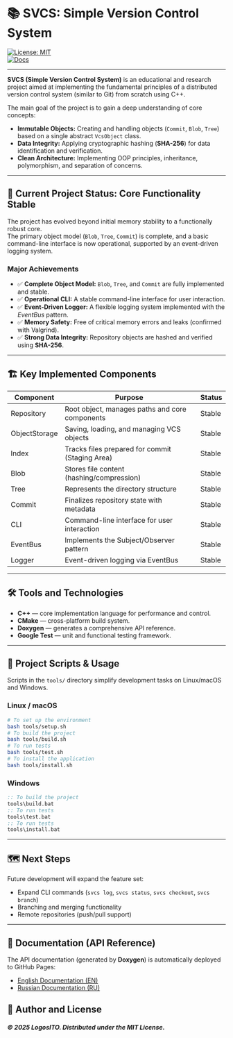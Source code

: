 # 📚 SVCS: Simple Version Control System

[![License: MIT](https://img.shields.io/badge/License-MIT-yellow.svg)](LICENSE)  
[![Docs](https://img.shields.io/badge/docs-Doxygen-blue)](link-to-en-docs)  

---

**SVCS (Simple Version Control System)** is an educational and research project aimed at implementing the fundamental principles of a distributed version control system (similar to Git) from scratch using C++.

The main goal of the project is to gain a deep understanding of core concepts:

- **Immutable Objects:** Creating and handling objects (`Commit`, `Blob`, `Tree`) based on a single abstract `VcsObject` class.  
- **Data Integrity:** Applying cryptographic hashing (**SHA-256**) for data identification and verification.  
- **Clean Architecture:** Implementing OOP principles, inheritance, polymorphism, and separation of concerns.  

---

## 🚀 Current Project Status: Core Functionality Stable

The project has evolved beyond initial memory stability to a functionally robust core.  
The primary object model (`Blob`, `Tree`, `Commit`) is complete, and a basic command-line interface is now operational, supported by an event-driven logging system.

### Major Achievements
- ✅ **Complete Object Model:** `Blob`, `Tree`, and `Commit` are fully implemented and stable.  
- ✅ **Operational CLI:** A stable command-line interface for user interaction.  
- ✅ **Event-Driven Logger:** A flexible logging system implemented with the *EventBus* pattern.  
- ✅ **Memory Safety:** Free of critical memory errors and leaks (confirmed with Valgrind).  
- ✅ **Strong Data Integrity:** Repository objects are hashed and verified using **SHA-256**.  

---

## 🏗 Key Implemented Components

| Component     | Purpose                                       | Status  |
|---------------|-----------------------------------------------|---------|
| Repository    | Root object, manages paths and core components | Stable  |
| ObjectStorage | Saving, loading, and managing VCS objects     | Stable  |
| Index         | Tracks files prepared for commit (Staging Area) | Stable |
| Blob          | Stores file content (hashing/compression)     | Stable  |
| Tree          | Represents the directory structure            | Stable  |
| Commit        | Finalizes repository state with metadata      | Stable  |
| CLI           | Command-line interface for user interaction   | Stable  |
| EventBus      | Implements the Subject/Observer pattern       | Stable  |
| Logger        | Event-driven logging via EventBus             | Stable  |

---

## 🛠️ Tools and Technologies

- **C++** — core implementation language for performance and control.  
- **CMake** — cross-platform build system.  
- **Doxygen** — generates a comprehensive API reference.  
- **Google Test** — unit and functional testing framework.  

---

## 🧰 Project Scripts & Usage

Scripts in the `tools/` directory simplify development tasks on Linux/macOS and Windows.  

### Linux / macOS

```bash
# To set up the environment
bash tools/setup.sh
# To build the project
bash tools/build.sh
# To run tests
bash tools/test.sh
# To install the application
bash tools/install.sh
```

### Windows

```bat
:: To build the project
tools\build.bat
:: To run tests
tools\test.bat
:: To run tests
tools\install.bat
```
---

## 🗺️ Next Steps

Future development will expand the feature set:

- Expand CLI commands (`svcs log`, `svcs status`, `svcs checkout`, `svcs branch`)  
- Branching and merging functionality  
- Remote repositories (push/pull support)  

---

## 📖 Documentation (API Reference)

The API documentation (generated by **Doxygen**) is automatically deployed to GitHub Pages:

- [English Documentation (EN)](https://logosito.github.io/SVCS/en/)  
- [Russian Documentation (RU)](https://logosito.github.io/SVCS/ru/)  

## 📝 Author and License

##### © 2025 LogosITO. Distributed under the MIT License.